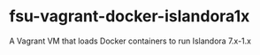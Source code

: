 # fsu-vagrant-docker-islandora1x
A Vagrant VM that loads Docker containers to run Islandora 7.x-1.x
